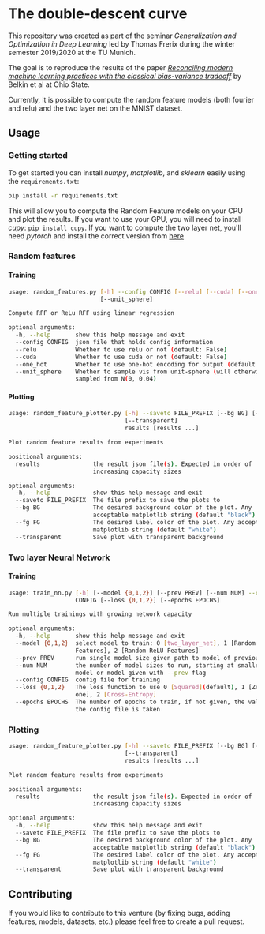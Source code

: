 # The double-descent curve

This repository was created as part of the seminar _Generalization and Optimization in Deep Learning_ led by Thomas Frerix
during the winter semester 2019/2020 at the TU Munich.

The goal is to reproduce the results of the paper [_Reconciling modern machine learning practices with the classical bias-variance tradeoff_](https://www.researchgate.net/publication/334663035_Reconciling_modern_machine-learning_practice_and_the_classical_bias-variance_trade-off) by Belkin et al at Ohio State.

Currently, it is possible to compute the random feature models (both fourier and relu) and the two layer net on the MNIST dataset.


## Usage
### Getting started
To get started you can install _numpy_, _matplotlib_, and _sklearn_ easily using the `requirements.txt`:
```bash
pip install -r requirements.txt
```

This will allow you to compute the Random Feature models on your CPU and plot the results.
If you want to use your GPU, you will need to install _cupy_: `pip install cupy`.
If you want to compute the two layer net, you'll need _pytorch_ and install the correct version from [here](https://pytorch.org/get-started/locally/)

### Random features
#### Training
```bash
usage: random_features.py [-h] --config CONFIG [--relu] [--cuda] [--one_hot]
                          [--unit_sphere]

Compute RFF or ReLu RFF using linear regression

optional arguments:
  -h, --help       show this help message and exit
  --config CONFIG  json file that holds config information
  --relu           Whether to use relu or not (default: False)
  --cuda           Whether to use cuda or not (default: False)
  --one_hot        Whether to use one-hot encoding for output (default: False)
  --unit_sphere    Whether to sample vis from unit-sphere (will otherwise be
                   sampled from N(0, 0.04)
```

#### Plotting
```bash
usage: random_feature_plotter.py [-h] --saveto FILE_PREFIX [--bg BG] [--fg FG]
                                 [--transparent]
                                 results [results ...]

Plot random feature results from experiments

positional arguments:
  results               the result json file(s). Expected in order of
                        increasing capacity sizes

optional arguments:
  -h, --help            show this help message and exit
  --saveto FILE_PREFIX  The file prefix to save the plots to
  --bg BG               The desired background color of the plot. Any
                        acceptable matplotlib string (default "black")
  --fg FG               The desired label color of the plot. Any acceptable
                        matplotlib string (default "white")
  --transparent         Save plot with transparent background
```

### Two layer Neural Network
#### Training
```bash
usage: train_nn.py [-h] [--model {0,1,2}] [--prev PREV] [--num NUM] --config
                   CONFIG [--loss {0,1,2}] [--epochs EPOCHS]

Run multiple trainings with growing network capacity

optional arguments:
  -h, --help       show this help message and exit
  --model {0,1,2}  select model to train: 0 [two_layer_net], 1 [Random Fourier
                   Features], 2 [Random ReLU Features]
  --prev PREV      run single model size given path to model of previous size
  --num NUM        the number of model sizes to run, starting at smallest
                   model or model given with --prev flag
  --config CONFIG  config file for training
  --loss {0,1,2}   The loss function to use 0 [Squared](default), 1 [Zero-
                   one], 2 [Cross-Entropy]
  --epochs EPOCHS  The number of epochs to train, if not given, the value in
                   the config file is taken
```
### Plotting
```bash
usage: random_feature_plotter.py [-h] --saveto FILE_PREFIX [--bg BG] [--fg FG]
                                 [--transparent]
                                 results [results ...]

Plot random feature results from experiments

positional arguments:
  results               the result json file(s). Expected in order of
                        increasing capacity sizes

optional arguments:
  -h, --help            show this help message and exit
  --saveto FILE_PREFIX  The file prefix to save the plots to
  --bg BG               The desired background color of the plot. Any
                        acceptable matplotlib string (default "black")
  --fg FG               The desired label color of the plot. Any acceptable
                        matplotlib string (default "white")
  --transparent         Save plot with transparent background
```

## Contributing

If you would like to contribute to this venture (by fixing bugs, adding features, models, datasets, etc.) please feel free to create a pull request.
